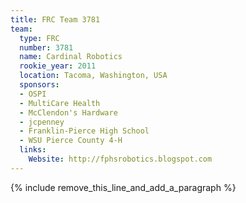 ```yaml
---
title: FRC Team 3781
team:
  type: FRC
  number: 3781
  name: Cardinal Robotics
  rookie_year: 2011
  location: Tacoma, Washington, USA
  sponsors:
  - OSPI
  - MultiCare Health
  - McClendon's Hardware
  - jcpenney
  - Franklin-Pierce High School
  - WSU Pierce County 4-H
  links:
    Website: http://fphsrobotics.blogspot.com
---
```


{% include remove_this_line_and_add_a_paragraph %}
